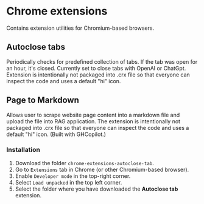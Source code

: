# Chrome extensions

Contains extension utilities for Chromium-based browsers.

## Autoclose tabs

Periodically checks for predefined collection of tabs. If the tab was open for an hour, it's closed. Currently set to close tabs with OpenAI or ChatGpt. Extension is intentionally not packaged into .crx file so that everyone can inspect the code and uses a default "hi" icon.

## Page to Markdown

Allows user to scrape website page content into a markdown file and upload the file into RAG application. The extension is intentionally not packaged into .crx file so that everyone can inspect the code and uses a default "hi" icon. (Built with GHCopilot.)

### Installation

1. Download the folder `chrome-extensions-autoclose-tab`.
2. Go to `Extensions` tab in Chrome (or other Chromium-based browser).
3. Enable `Developer mode` in the top-right corner.
4. Select `Load unpacked` in the top left corner.
5. Select the folder where you have downloaded the **Autoclose tab** extension.
